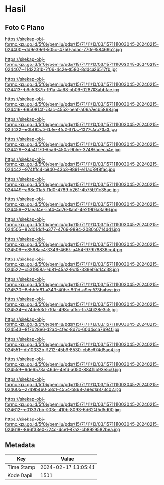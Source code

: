 # Hasil

## Foto C Plano

https://sirekap-obj-formc.kpu.go.id/5f0b/pemilu/pdpr/15/71/11/10/03/1571111003045-20240215-024400--dd9e39e1-505c-4750-adac-770e958469b2.jpg

https://sirekap-obj-formc.kpu.go.id/5f0b/pemilu/pdpr/15/71/11/10/03/1571111003045-20240215-024407--11d2231b-7f06-4c2e-9580-8ddca26517fb.jpg

https://sirekap-obj-formc.kpu.go.id/5f0b/pemilu/pdpr/15/71/11/10/03/1571111003045-20240215-024413--b9c5387b-191a-4a68-bb09-028783abbfae.jpg

https://sirekap-obj-formc.kpu.go.id/5f0b/pemilu/pdpr/15/71/11/10/03/1571111003045-20240215-024416--6950814f-73ac-4553-beaf-a06a7ecb5868.jpg

https://sirekap-obj-formc.kpu.go.id/5f0b/pemilu/pdpr/15/71/11/10/03/1571111003045-20240215-024422--e0bf95c5-2bfe-4fc2-87bc-1377c1ab76a3.jpg

https://sirekap-obj-formc.kpu.go.id/5f0b/pemilu/pdpr/15/71/11/10/03/1571111003045-20240215-024429--34a41f70-65a6-450a-9b5e-37486aceca4e.jpg

https://sirekap-obj-formc.kpu.go.id/5f0b/pemilu/pdpr/15/71/11/10/03/1571111003045-20240215-024442--974fffc4-b940-43b3-9891-e11ac79f8fac.jpg

https://sirekap-obj-formc.kpu.go.id/5f0b/pemilu/pdpr/15/71/11/10/03/1571111003045-20240215-024449--a68e01a5-f1d0-4789-b261-4b75b91c35ae.jpg

https://sirekap-obj-formc.kpu.go.id/5f0b/pemilu/pdpr/15/71/11/10/03/1571111003045-20240215-024456--21aeaf4e-5af4-4d76-8abf-4e2f9b6a3a96.jpg

https://sirekap-obj-formc.kpu.go.id/5f0b/pemilu/pdpr/15/71/11/10/03/1571111003045-20240215-024505--82d01ddf-a377-4769-9894-2080b0714dd1.jpg

https://sirekap-obj-formc.kpu.go.id/5f0b/pemilu/pdpr/15/71/11/10/03/1571111003045-20240215-024506--e8598ac4-3349-4665-a454-979f78836cc4.jpg

https://sirekap-obj-formc.kpu.go.id/5f0b/pemilu/pdpr/15/71/11/10/03/1571111003045-20240215-024522--c531958a-eb81-45a2-9c15-339eb6c14c38.jpg

https://sirekap-obj-formc.kpu.go.id/5f0b/pemilu/pdpr/15/71/11/10/03/1571111003045-20240215-024530--6ebbfd81-a343-40be-8f0d-a9ee973babcc.jpg

https://sirekap-obj-formc.kpu.go.id/5f0b/pemilu/pdpr/15/71/11/10/03/1571111003045-20240215-024534--d74de53d-7f0a-498c-af5c-fc74b128e3c5.jpg

https://sirekap-obj-formc.kpu.go.id/5f0b/pemilu/pdpr/15/71/11/10/03/1571111003045-20240215-024543--8f7b28e6-d2a4-4fec-8d7c-60d4cca7694f.jpg

https://sirekap-obj-formc.kpu.go.id/5f0b/pemilu/pdpr/15/71/11/10/03/1571111003045-20240215-024551--db10332b-9212-45b9-8530-cb6c974d5ac4.jpg

https://sirekap-obj-formc.kpu.go.id/5f0b/pemilu/pdpr/15/71/11/10/03/1571111003045-20240215-024559--6de6573a-46de-4efd-a050-8841bb93e5c0.jpg

https://sirekap-obj-formc.kpu.go.id/5f0b/pemilu/pdpr/15/71/11/10/03/1571111003045-20240215-024605--2749b460-58c1-4554-b868-a9ed1a873c02.jpg

https://sirekap-obj-formc.kpu.go.id/5f0b/pemilu/pdpr/15/71/11/10/03/1571111003045-20240215-024612--e01337bb-003e-410b-8093-6d624f5d5d00.jpg

https://sirekap-obj-formc.kpu.go.id/5f0b/pemilu/pdpr/15/71/11/10/03/1571111003045-20240215-024618--866f33e0-524c-4ce1-87a2-cb8999582bea.jpg


## Metadata

| Key        | Value               |
| ---------- | ------------------- |
| Time Stamp | 2024-02-17 13:05:41 |
| Kode Dapil | 1501                |




